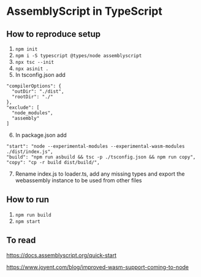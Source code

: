 # AssemblyScript in TypeScript

## How to reproduce setup
1. `npm init`
2. `npm i -S typescript @types/node assemblyscript`
3. `npx tsc --init`
4. `npx asinit .`
5. In tsconfig.json add
```
"compilerOptions": {
  "outDir": "./dist",
  "rootDir": "./"
},
"exclude": [
  "node_modules",
  "assembly"
]
```
6. In package.json add
```
"start": "node --experimental-modules --experimental-wasm-modules ./dist/index.js",
"build": "npm run asbuild && tsc -p ./tsconfig.json && npm run copy",
"copy": "cp -r build dist/build/",
```
7. Rename index.js to loader.ts, add any missing types and export the webassembly instance to be used from other files

## How to run
1. `npm run build`
2. `npm start`


## To read
https://docs.assemblyscript.org/quick-start

https://www.joyent.com/blog/improved-wasm-support-coming-to-node